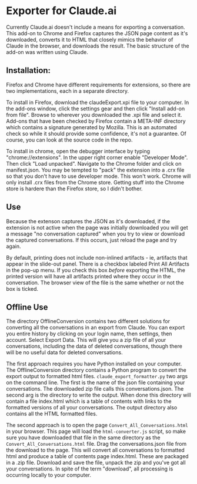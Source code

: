# Exporter for Claude.ai
Currently Claude.ai doesn't include a means for exporting a conversation. This add-on to Chrome and Firefox captures the JSON page content as it's downloaded, converts it to HTML that closely mimics the behavior of Claude in the browser, and downloads the result. 
The basic structure of the add-on was written using Claude. 

## Installation:
Firefox and Chrome have different requirements for extensions, so there are two implementations, each in a separate directory. 

To install in Firefox, download the claudeExport.xpi file to your computer. In the add-ons window, 
click the settings gear and then click "Install add-on from file". Browse to wherever you downloaded the .xpi file and select it. Add-ons that have been checked by Firefox contain a META-INF directory which contains
a signature generated by Mozilla. This is an automated check so while it should provide some confidence, it's not a guarantee. Of course, you can look at the source code in the repo.

To install in chrome, open the debugger interface by typing "chrome://extensions". In the upper right corner enable "Developer Mode". Then click "Load unpacked". Navigate to the Chrome folder and click on manifest.json.
You may be tempted to "pack" the extension into a .crx file so that you don't have to use developer mode. This won't work. Chrome will only install .crx files from the Chrome store. Getting stuff into the Chrome store is hardere than the Firefox store, so I didn't bother. 

## Use
Because the extenson captures the JSON as it's downloaded, if the extension is not active when the page was initially downloaded you will get a message "no conversation captured" when you try to view or download the captured conversations.
If this occurs, just reload the page and try again. 

By default, printing does not include non-inlined artifacts - ie, artifacts that appear in the slide-out panel. There is a checkbox labeled Print All Artifacts in the pop-up menu. If you check this box *before* exporting the HTML, the printed version will have all artifacts printed where they occur in the conversation. The browser view of the file is the same whether or not the box is ticked. 

## Offline Use

The directory OfflineConversion contains two different solutions for converting all the conversations in an export from Claude. You can export you entire history by clicking on your login name, then settings, then account. Select Export Data. This will give you a zip file of all your conversations, including the data of deleted conversations, though there will be no useful data for deleted conversations. 

The first approach requires you have Python installed on your computer. The OfflineConversion directory contains a Python program to convert the export output to formatted html files. `claude_export_formatter.py` two args on the command line. The first is the name of the json file containing your conversations. The downloaded zip file calls this conversations.json. The second arg is the directory to write the output. When done this directory will contain a file index.html which is a table of contents with links to the formatted versions of all your conversations. The output directory also contains all the HTML formatted files. 

 The second approach is to open the page `Convert_All_Conversations.html` in your browser. This page will load the `html-converter.js` script, so make sure you have downloaded that file in the same directory as the `Convert_All_Conversations.html` file.  Drag the conversations.json file from the download to the page. This will convert all conversations to formatted html and produce a table of contents page index.html. These are packaged in a .zip file. Download and save the file, unpack the zip and you've got all your conversations. In spite of the term "download", all processing is occurring locally to your computer. 
